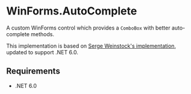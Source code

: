 # WinForms.AutoComplete

A custom WinForms control which provides a `ComboBox` with better auto-complete methods.

This implementation is based on [Serge Weinstock's implementation](https://www.codeproject.com/Tips/755707/ComboBox-with-Suggestions-Based-on-Loose-Character), updated to support .NET 6.0.

## Requirements

- .NET 6.0
